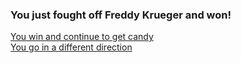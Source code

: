 ### You just fought off Freddy Krueger and won!  

[You win and continue to get candy](../win.md)  
[You go in a different direction](different-direction.md)  
